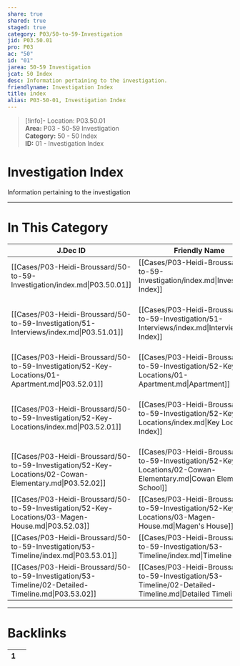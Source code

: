 ```yaml
---  
share: true  
shared: true  
staged: true  
category: P03/50-to-59-Investigation  
jid: P03.50.01  
pro: P03  
ac: "50"  
id: "01"  
jarea: 50-59 Investigation  
jcat: 50 Index  
desc: Information pertaining to the investigation.  
friendlyname: Investigation Index  
title: index  
alias: P03-50-01, Investigation Index  
---  
```

  
>[!info]- Location: P03.50.01  
>**Area:** P03 - 50-59 Investigation  
>**Category:** 50 - 50 Index  
>**ID:** 01 - Investigation Index  
  
# Investigation Index  
  
Information pertaining to the investigation  
  
  
  
---  
# In This Category  
  
| J.Dec ID                                                                                                | Friendly Name                                                                                                         | Description                                                       |  
| ------------------------------------------------------------------------------------------------------- | --------------------------------------------------------------------------------------------------------------------- | ----------------------------------------------------------------- |  
| [[Cases/P03-Heidi-Broussard/50-to-59-Investigation/index.md\|P03.50.01]]                                | [[Cases/P03-Heidi-Broussard/50-to-59-Investigation/index.md\|Investigation Index]]                                    | Information pertaining to the investigation.                      |  
| [[Cases/P03-Heidi-Broussard/50-to-59-Investigation/51-Interviews/index.md\|P03.51.01]]                  | [[Cases/P03-Heidi-Broussard/50-to-59-Investigation/51-Interviews/index.md\|Interviews Index]]                         | Writeups and notes about interviews conducted by law enforcement. |  
| [[Cases/P03-Heidi-Broussard/50-to-59-Investigation/52-Key-Locations/01-Apartment.md\|P03.52.01]]        | [[Cases/P03-Heidi-Broussard/50-to-59-Investigation/52-Key-Locations/01-Apartment.md\|Apartment]]                      | Location                                                          |  
| [[Cases/P03-Heidi-Broussard/50-to-59-Investigation/52-Key-Locations/index.md\|P03.52.01]]               | [[Cases/P03-Heidi-Broussard/50-to-59-Investigation/52-Key-Locations/index.md\|Key Locations Index]]                   | Information and notes about key locations pertaining to the case. |  
| [[Cases/P03-Heidi-Broussard/50-to-59-Investigation/52-Key-Locations/02-Cowan-Elementary.md\|P03.52.02]] | [[Cases/P03-Heidi-Broussard/50-to-59-Investigation/52-Key-Locations/02-Cowan-Elementary.md\|Cowan Elementary School]] | Location                                                          |  
| [[Cases/P03-Heidi-Broussard/50-to-59-Investigation/52-Key-Locations/03-Magen-House.md\|P03.52.03]]      | [[Cases/P03-Heidi-Broussard/50-to-59-Investigation/52-Key-Locations/03-Magen-House.md\|Magen's House]]                | Location                                                          |  
| [[Cases/P03-Heidi-Broussard/50-to-59-Investigation/53-Timeline/index.md\|P03.53.01]]                    | [[Cases/P03-Heidi-Broussard/50-to-59-Investigation/53-Timeline/index.md\|Timeline Index]]                             | Contains the timeline of events.                                  |  
| [[Cases/P03-Heidi-Broussard/50-to-59-Investigation/53-Timeline/02-Detailed-Timeline.md\|P03.53.02]]     | [[Cases/P03-Heidi-Broussard/50-to-59-Investigation/53-Timeline/02-Detailed-Timeline.md\|Detailed Timeline]]           | Detailed timeline of events.                                      |  
  
  
---  
# Backlinks  
<div><table class="dataview table-view-table"><thead class="table-view-thead"><tr class="table-view-tr-header"><th class="table-view-th"><span></span><span class="dataview small-text">1</span></th><th class="table-view-th"><span></span></th></tr></thead><tbody class="table-view-tbody"></tbody></table></div>